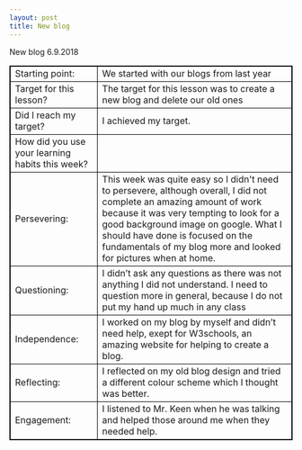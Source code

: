 ```yaml
---
layout: post
title: New blog
---
```


New blog
6.9.2018


   
   
   
   
   
   
   
   
   
   
<html>
<head>
<style>
table, th, td {
    border: 1px solid black;
}
</style>
</head>
<body>
<table>
  <tr>
    <td>Starting point: </td>
    <td>We started with our blogs from last year</td>
  </tr>
  <tr>
    <td>Target for this lesson? </td>
    <td>The target for this lesson was to create a new blog and delete our old ones</td>
  </tr>
  <tr>
    <td>Did I reach my target?</td>
    <td>I achieved my target.</td>
  </tr>
  <tr>
    <td>How did you use your learning habits this week?	</td>
    <td> </td>
  </tr>
  <tr>
    <td>Persevering:</td>
    <td>This week was quite easy so I didn't need to persevere, although overall, I did not complete an amazing amount of work because it was very tempting to look for a good background image on google. What I should have done is focused on the fundamentals of my blog more and looked for pictures when at home.</td>
  </tr>
  <tr>
    <td>Questioning:</td>
    <td>I didn’t ask any questions as there was not anything I did not understand. I need to question more in general, because I do not put my hand up much in any class</td>
  </tr>
  <tr>
    <td>Independence:</td>
    <td>I worked on my blog by myself and didn’t need help, exept for W3schools, an amazing website for helping to create a blog.</td>
  </tr>
  <tr>
    <td>Reflecting:</td>
    <td>I reflected on my old blog design and tried a different colour scheme which I thought was better.</td>
  </tr>
  <tr>
    <td>Engagement:</td>
    <td>I listened to Mr. Keen when he was talking and helped those around me when they needed help.</td>
  </tr>
</table>
</body>
</html>

